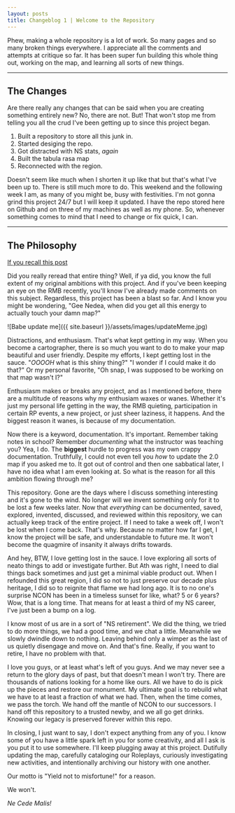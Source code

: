 ```yaml
---
layout: posts
title: Changeblog 1 | Welcome to the Repository
---
```


Phew, making a whole repository is a lot of work. So many pages and so many broken things everywhere. I appreciate all the comments and attempts at critique so far. It has been super fun building this whole thing out, working on the map, and learning all sorts of new things. 

---

## The Changes

Are there really any changes that can be said when you are creating something entirely new? No, there are not. But! That won't stop me from telling you all the crud I've been getting up to since this project began. 

1. Built a repository to store all this junk in.
2. Started desiging the repo.
3. Got distracted with NS stats, *again*
4. Built the tabula rasa map
5. Reconnected with the region.

Doesn't seem like much when I shorten it up like that but that's what I've been up to. There is still much more to do. This weekend and the following week I am, as many of you might be, busy with festivities. I'm not gonna grind this project 24/7 but I will keep it updated. I have the repo stored here on Github and on three of my machines as well as my phone. So, whenever something comes to mind that I need to change or fix quick, I can.

---
## The Philosophy

[If you recall this post](https://www.nationstates.net/page=rmb/postid=55052038)

Did you really reread that entire thing? Well, if ya did, you know the full extent of my original ambitions with this project. And if you've been keeping an eye on the RMB recently, you'll know I've already made comments on this subject. Regardless, this project has been a blast so far. And I know you might be wondering, "Gee Nedea, when did you get all this energy to actually touch your damn map?"

![Babe update me]({{ site.baseurl }}/assets/images/updateMeme.jpg)


Distractions, and enthusiasm. That's what kept getting in my way. When you become a cartographer, there is so much you want to do to make your map beautiful and user friendly. Despite my efforts, I kept getting lost in the sauce. "*OOOOH* what is this shiny thing?" "I wonder if I could make it do that?" Or my personal favorite, "Oh snap, I was supposed to be working on that map wasn't I?"

Enthusiasm makes or breaks any project, and as I mentioned before, there are a multitude of reasons why my enthusiam waxes or wanes. Whether it's just my personal life getting in the way, the RMB quieting, participation in certain RP events, a new project, or just sheer laziness, it happens. And the biggest reason it wanes, is because of my documentation.

Now there is a keyword, documentation. It's important. Remember taking notes in school? Remember *documenting* what the instructor was teaching you? Yea, I do. The **biggest** hurdle to progress was my own crappy documentation. Truthfully, I could not even tell you *how* to update the 2.0 map if you asked me to. It got out of control and then one sabbatical later, I have no idea what I am even looking at. So what is the reason for all this ambition flowing through me?

This repository. Gone are the days where I discuss something interesting and it's gone to the wind. No longer will we invent something only for it to be lost a few weeks later. Now that *everything* can be documented, saved, explored, invented, discussed, and reviewed within this repository, we can actually keep track of the entire project. If I need to take a week off, I won't be lost when I come back. That's why. Because no matter how far I get, I know the project will be safe, and understandable to future me. It won't become the quagmire of insanity it always drifts towards.

And hey, BTW, I love getting lost in the sauce. I love exploring all sorts of neato things to add or investigate further. But Ath was right, I need to dial things back sometimes and just get a minimal viable product out. When I refounded this great region, I did so not to just preserve our decade plus heritage, I did so to reignite that flame we had long ago. It is to no one's surprise NCON has been in a timeless sunset for like, what? 5 or 6 years? Wow, that is a long time. That means for at least a third of my NS career, I've just been a bump on a log.

I know most of us are in a sort of "NS retirement". We did the thing, we tried to do more things, we had a good time, and we chat a little. Meanwhile we slowly dwindle down to nothing. Leaving behind only a wimper as the last of us quietly disengage and move on. And that's fine. Really, if you want to retire, I have no problem with that. 

I love you guys, or at least what's left of you guys. And we may never see a return to the glory days of past, but that doesn't mean I won't try. There are thousands of nations looking for a home like ours. All we have to do is pick up the pieces and restore our monument. My ultimate goal is to rebuild what we have to at least a fraction of what we had. Then, when the time comes, we pass the torch. We hand off the mantle of NCON to our successors. I hand off this repository to a trusted newby, and we all go get drinks. Knowing our legacy is preserved forever within this repo. 

In closing, I just want to say, I don't expect anything from any of you. I know some of you have a little spark left in you for some creativity, and all I ask is you put it to use somewhere. I'll keep plugging away at this project. Dutifully updating the map, carefully cataloging our Roleplays, curiously investigating new activities, and intentionally archiving our history with one another.

Our motto is "Yield not to misfortune!" for a reason.

We won't.

*Ne Cede Malis!*

